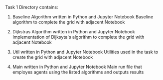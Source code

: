 Task 1
Directory contains:
1) Baseline Algorithm written in Python and Jupyter Notebook
  Baseline algorithm to complete the grid with adjacent Notebook

2) Dijkstras Algorithm written in Python and Jupyter Notebook
  Implementation of Dijksyta's algorithm to complete the grid with adjacent Notebook

1) Util written in Python and Jupyter Notebook
  Utilities used in the task to create the grid with adjacent Notebook

4) Main written in Python and Jupyter Notebook
  Main run file that employes agents using the listed algorithms and outputs results
